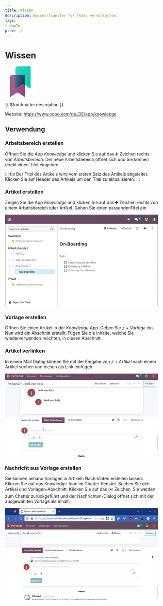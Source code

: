 ```yaml
---
title: Wissen
description: Wissenstransfer für Teams vereinfachen.
tags:
- HowTo
prev: ./
---
```

# Wissen
![icons_odoo_knowledge](assets/icons_odoo_knowledge.png)

{{ $frontmatter.description }}

Website: <https://www.odoo.com/de_DE/app/knowledge>

## Verwendung

### Arbeitsbereich erstellen

Öffnen Sie die App *Knowledge* und klicken Sie auf das ➕ Zeichen rechts von *Arbeitsbereich*. Der neue Arbeitsbereich öffnet sich und Sie können direkt einen Titel eingeben.

::: tip
Der Titel des Artikels wird vom ersten Satz des Artikels abgeleitet. Klicken Sie auf Header des Artikels um den Titel zu aktualisieren.
:::

### Artikel erstellen

Zeigen Sie die App *Knowledge* and klicken Sie auf das ➕ Zeichen rechts von einem Arbeitsbereich oder Artikel. Geben Sie einen passendenTitel ein.

![](assets/Knowledge%20Artikel.png)

### Vorlage erstellen

Öffnen Sie einen Artikel in der *Knowledge* App. Geben Sie <kbd>/</kbd> + *Vorlage* ein. Nun wird ein Abschnitt erstellt. Fügen Sie die Inhalte, welche Sie wiederverwenden möchten, in diesen Abschnitt.

### Artikel verlinken

In einem Mail Dialog können Sie mit der Eingabe von <kbd>/</kbd> + *Artikel* nach einem Artikel suchen und diesen als Link einfügen.

![Knowledge Artike-Link](assets/Knowledge%20Artikel%20verlinken.gif)

### Nachricht aus Vorlage erstellen

Sie können anhand Vorlagen in Artikeln Nachrichten erstellen lassen. Klicken Sie auf das Knowledge-Icon im Chatter-Fenster. Suchen Sie den Artikel und Vorlagen-Abschnitt. Klicken Sie auf das ✉️ Zeichen. Sie werden zum Chatter zurückgeführt und der Nachrichten-Dialog öffnet sich mit der ausgewählten Vorlage als Inhalt.

![Knowledge Vorlage verschicken](assets/Knowledge%20Vorlage%20verschicken.gif)